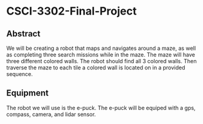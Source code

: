 # CSCI-3302-Final-Project

## Abstract
We will be creating a robot that maps and navigates around a maze, as well as completing three search missions while in the maze. The maze will have three different colored walls. The robot should find all 3 colored walls. Then traverse the maze to each tile a colored wall is located on in a provided sequence.

## Equipment
The robot we will use is the e-puck. The e-puck will be equiped with a gps, compass, camera, and lidar sensor.
